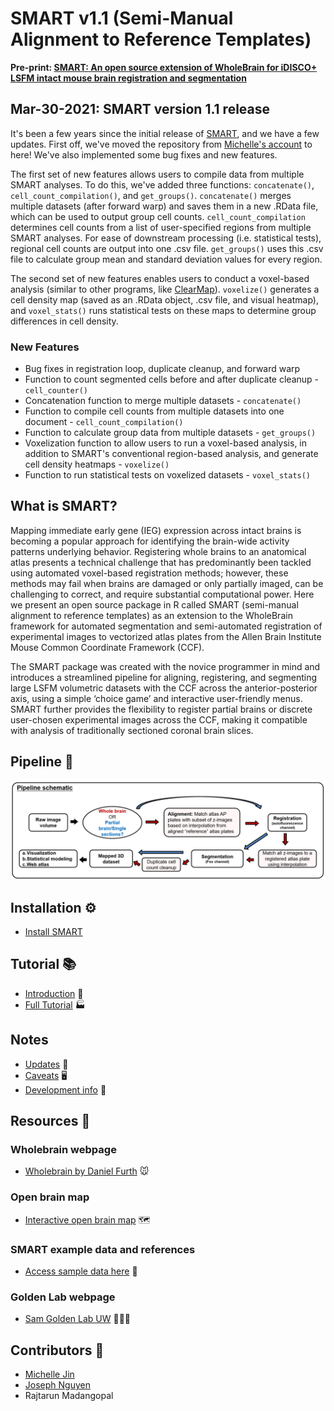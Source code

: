 # SMART v1.1 (Semi-Manual Alignment to Reference Templates)

**Pre-print: [SMART: An open source extension of WholeBrain for iDISCO+ LSFM intact mouse brain registration and segmentation](https://www.biorxiv.org/content/10.1101/727529v1)**

## Mar-30-2021: SMART version 1.1 release

It's been a few years since the initial release of [SMART](https://github.com/mjin1812/SMART), and we have a few updates. First off, we've moved the repository from [Michelle's account](https://github.com/mjin1812/SMART) to here! We've also implemented some bug fixes and new features.

The first set of new features allows users to compile data from multiple SMART analyses. To do this, we've added three functions: `concatenate()`, `cell_count_compilation()`, and `get_groups()`. `concatenate()` merges multiple datasets (after forward warp) and saves them in a new .RData file, which can be used to output group cell counts. `cell_count_compilation` determines cell counts from a list of user-specified regions from multiple SMART analyses. For ease of downstream processing (i.e. statistical tests), regional cell counts are output into one .csv file. `get_groups()` uses this .csv file to calculate group mean and standard deviation values for every region.

The second set of new features enables users to conduct a voxel-based analysis (similar to other programs, like [ClearMap](http://christophkirst.github.io/ClearMap/build/html/index.html)). `voxelize()` generates a cell density map (saved as an .RData object, .csv file, and visual heatmap), and `voxel_stats()` runs statistical tests on these maps to determine group differences in cell density.

### New Features
- Bug fixes in registration loop, duplicate cleanup, and forward warp
- Function to count segmented cells before and after duplicate cleanup - `cell_counter()`
- Concatenation function to merge multiple datasets - `concatenate()`
- Function to compile cell counts from multiple datasets into one document - `cell_count_compilation()`
- Function to calculate group data from multiple datasets - `get_groups()`
- Voxelization function to allow users to run a voxel-based analysis, in addition to SMART's conventional region-based analysis, and generate cell density heatmaps - `voxelize()`
- Function to run statistical tests on voxelized datasets - `voxel_stats()`

## What is SMART?

Mapping immediate early gene (IEG) expression across intact brains is becoming a popular approach for identifying the brain-wide activity patterns underlying behavior. Registering whole brains to an anatomical atlas presents a technical challenge that has predominantly been tackled using automated voxel-based registration methods; however, these methods may fail when brains are damaged or only partially imaged, can be challenging to correct, and require substantial computational power. Here we present an open source package in R called SMART (semi-manual alignment to reference templates) as an extension to the WholeBrain framework for automated segmentation and semi-automated registration of experimental images to vectorized atlas plates from the Allen Brain Institute Mouse Common Coordinate Framework (CCF).

The SMART package was created with the novice programmer in mind and introduces a streamlined pipeline for aligning, registering, and segmenting large LSFM volumetric datasets with the CCF across the anterior-posterior axis, using a simple ‘choice game’ and interactive user-friendly menus. SMART further provides the flexibility to register partial brains or discrete user-chosen experimental images across the CCF, making it compatible with analysis of traditionally sectioned coronal brain slices. 

## Pipeline 👷
![](docs/schematics/pipeline_schematic.PNG)

## Installation ⚙️

- [Install SMART](docs/installation.md)

## Tutorial 📚
- [Introduction](docs/index.md) 🔨
- [Full Tutorial](docs/tutorial.md) 🏭

## Notes
- [Updates](docs/updates.md) 🧮
- [Caveats](docs/caveats.md) 🖥️
- [Development info](docs/development_info.md) 💾

## Resources 💾

### Wholebrain webpage
- [Wholebrain by Daniel Furth](http://www.wholebrainsoftware.org/) 🐭

### Open brain map
- [Interactive open brain map](http://www.openbrainmap.org/#2/7345/5135) 🗺️

### SMART example data and references
- [Access sample data here](docs/example_data.md) 📘

### Golden Lab webpage
- [Sam Golden Lab UW](https://goldenneurolab.com/) 🧪🧫🐁

## Contributors 🤼
- [Michelle Jin](https://github.com/mjin1812)
- [Joseph Nguyen](https://github.com/jdknguyen)
- Rajtarun Madangopal
